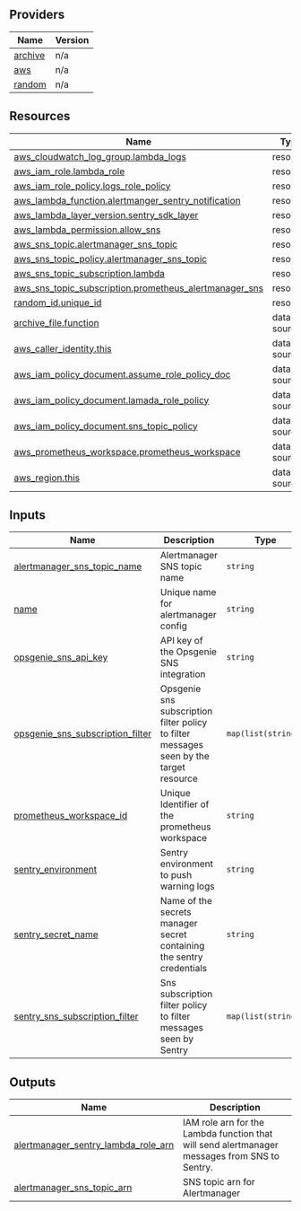 <!-- BEGIN_TF_DOCS -->


## Providers

| Name | Version |
|------|---------|
| <a name="provider_archive"></a> [archive](#provider\_archive) | n/a |
| <a name="provider_aws"></a> [aws](#provider\_aws) | n/a |
| <a name="provider_random"></a> [random](#provider\_random) | n/a |

## Resources

| Name | Type |
|------|------|
| [aws_cloudwatch_log_group.lambda_logs](https://registry.terraform.io/providers/hashicorp/aws/latest/docs/resources/cloudwatch_log_group) | resource |
| [aws_iam_role.lambda_role](https://registry.terraform.io/providers/hashicorp/aws/latest/docs/resources/iam_role) | resource |
| [aws_iam_role_policy.logs_role_policy](https://registry.terraform.io/providers/hashicorp/aws/latest/docs/resources/iam_role_policy) | resource |
| [aws_lambda_function.alertmanger_sentry_notification](https://registry.terraform.io/providers/hashicorp/aws/latest/docs/resources/lambda_function) | resource |
| [aws_lambda_layer_version.sentry_sdk_layer](https://registry.terraform.io/providers/hashicorp/aws/latest/docs/resources/lambda_layer_version) | resource |
| [aws_lambda_permission.allow_sns](https://registry.terraform.io/providers/hashicorp/aws/latest/docs/resources/lambda_permission) | resource |
| [aws_sns_topic.alertmanager_sns_topic](https://registry.terraform.io/providers/hashicorp/aws/latest/docs/resources/sns_topic) | resource |
| [aws_sns_topic_policy.alertmanager_sns_topic](https://registry.terraform.io/providers/hashicorp/aws/latest/docs/resources/sns_topic_policy) | resource |
| [aws_sns_topic_subscription.lambda](https://registry.terraform.io/providers/hashicorp/aws/latest/docs/resources/sns_topic_subscription) | resource |
| [aws_sns_topic_subscription.prometheus_alertmanager_sns](https://registry.terraform.io/providers/hashicorp/aws/latest/docs/resources/sns_topic_subscription) | resource |
| [random_id.unique_id](https://registry.terraform.io/providers/hashicorp/random/latest/docs/resources/id) | resource |
| [archive_file.function](https://registry.terraform.io/providers/hashicorp/archive/latest/docs/data-sources/file) | data source |
| [aws_caller_identity.this](https://registry.terraform.io/providers/hashicorp/aws/latest/docs/data-sources/caller_identity) | data source |
| [aws_iam_policy_document.assume_role_policy_doc](https://registry.terraform.io/providers/hashicorp/aws/latest/docs/data-sources/iam_policy_document) | data source |
| [aws_iam_policy_document.lamada_role_policy](https://registry.terraform.io/providers/hashicorp/aws/latest/docs/data-sources/iam_policy_document) | data source |
| [aws_iam_policy_document.sns_topic_policy](https://registry.terraform.io/providers/hashicorp/aws/latest/docs/data-sources/iam_policy_document) | data source |
| [aws_prometheus_workspace.prometheus_workspace](https://registry.terraform.io/providers/hashicorp/aws/latest/docs/data-sources/prometheus_workspace) | data source |
| [aws_region.this](https://registry.terraform.io/providers/hashicorp/aws/latest/docs/data-sources/region) | data source |

## Inputs

| Name | Description | Type | Default | Required |
|------|-------------|------|---------|:--------:|
| <a name="input_alertmanager_sns_topic_name"></a> [alertmanager\_sns\_topic\_name](#input\_alertmanager\_sns\_topic\_name) | Alertmanager SNS topic name | `string` | n/a | yes |
| <a name="input_name"></a> [name](#input\_name) | Unique name for alertmanager config | `string` | n/a | yes |
| <a name="input_opsgenie_sns_api_key"></a> [opsgenie\_sns\_api\_key](#input\_opsgenie\_sns\_api\_key) | API key of the Opsgenie SNS integration | `string` | n/a | yes |
| <a name="input_opsgenie_sns_subscription_filter"></a> [opsgenie\_sns\_subscription\_filter](#input\_opsgenie\_sns\_subscription\_filter) | Opsgenie sns subscription filter policy to filter messages seen by the target resource | `map(list(string))` | n/a | yes |
| <a name="input_prometheus_workspace_id"></a> [prometheus\_workspace\_id](#input\_prometheus\_workspace\_id) | Unique Identifier of the prometheus workspace | `string` | n/a | yes |
| <a name="input_sentry_environment"></a> [sentry\_environment](#input\_sentry\_environment) | Sentry environment to push warning logs | `string` | `"production"` | no |
| <a name="input_sentry_secret_name"></a> [sentry\_secret\_name](#input\_sentry\_secret\_name) | Name of the secrets manager secret containing the sentry credentials | `string` | n/a | yes |
| <a name="input_sentry_sns_subscription_filter"></a> [sentry\_sns\_subscription\_filter](#input\_sentry\_sns\_subscription\_filter) | Sns subscription filter policy to filter messages seen by Sentry | `map(list(string))` | n/a | yes |

## Outputs

| Name | Description |
|------|-------------|
| <a name="output_alertmanager_sentry_lambda_role_arn"></a> [alertmanager\_sentry\_lambda\_role\_arn](#output\_alertmanager\_sentry\_lambda\_role\_arn) | IAM role arn for the Lambda function that will send alertmanager messages from SNS to Sentry. |
| <a name="output_alertmanager_sns_topic_arn"></a> [alertmanager\_sns\_topic\_arn](#output\_alertmanager\_sns\_topic\_arn) | SNS topic arn for Alertmanager |
<!-- END_TF_DOCS -->